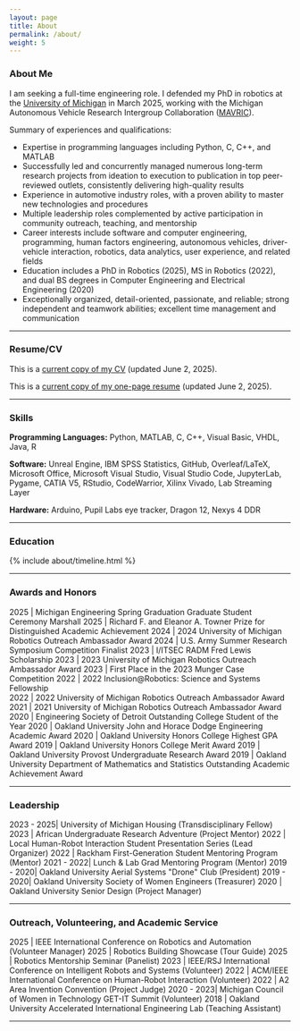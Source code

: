 ```yaml
---
layout: page
title: About
permalink: /about/
weight: 5
---
```


### About Me

I am seeking a full-time engineering role. I defended my PhD in robotics at the [University of Michigan](https://umich.edu/) in March 2025, working with the Michigan Autonomous Vehicle Research Intergroup Collaboration ([MAVRIC](https://mavric.si.umich.edu/home)).

Summary of experiences and qualifications:
* Expertise in programming languages including Python, C, C++, and MATLAB
* Successfully led and concurrently managed numerous long-term research projects from ideation to execution to publication in top peer-reviewed outlets, consistently delivering high-quality results
* Experience in automotive industry roles, with a proven ability to master new technologies and procedures
* Multiple leadership roles complemented by active participation in community outreach, teaching, and mentorship
* Career interests include software and computer engineering, programming, human factors engineering, autonomous vehicles, driver-vehicle interaction, robotics, data analytics, user experience, and related fields
* Education includes a PhD in Robotics (2025), MS in Robotics (2022), and dual BS degrees in Computer Engineering and Electrical Engineering (2020)
* Exceptionally organized, detail-oriented, passionate, and reliable; strong independent and teamwork abilities; excellent time management and communication

---

### Resume/CV

This is a [current copy of my CV](https://drive.google.com/file/d/1B9y2-eiomMr3_YxdNobWSLVyENeIOIVE/view?usp=sharing) (updated June 2, 2025).

This is a [current copy of my one-page resume](https://drive.google.com/file/d/1KlWPuFJu5RzYfmImQ3_TF6r63kLTiDgo/view?usp=sharing) (updated June 2, 2025).

---

### Skills

**Programming Languages:** Python, MATLAB, C, C++, Visual Basic, VHDL, Java, R

**Software:** Unreal Engine, IBM SPSS Statistics, GitHub, Overleaf/LaTeX, Microsoft Office, Microsoft Visual Studio, Visual Studio Code, JupyterLab, Pygame, CATIA V5, RStudio, CodeWarrior, Xilinx Vivado, Lab Streaming Layer

**Hardware:** Arduino, Pupil Labs eye tracker, Dragon 12, Nexys 4 DDR

---


### Education

<!--
{% capture carousel_images %}
../assets/img/profile.jpg
https://i.pinimg.com/originals/08/e7/ec/08e7ec0f84233b37ac26e920bc60ec57.gif
{% endcapture %}
{% include elements/carousel.html %}

<div class="row">
{% include about/skills.html title="Programming Skills" source=site.data.programming-skills %}
{% include about/skills.html title="Other Skills" source=site.data.other-skills %}
</div>
-->
<div class="row">
{% include about/timeline.html %}
</div>

---

### Awards and Honors

<style>
td, th {
   border: none!important;
}
</style>

2025       | Michigan Engineering Spring Graduation Graduate Student Ceremony Marshall
2025       | Richard F. and Eleanor A. Towner Prize for Distinguished Academic Achievement
2024       | 2024 University of Michigan Robotics Outreach Ambassador Award
2024       | U.S. Army Summer Research Symposium Competition Finalist
2023       | I/ITSEC RADM Fred Lewis Scholarship
2023       | 2023 University of Michigan Robotics Outreach Ambassador Award
2023       | First Place in the 2023 Munger Case Competition
2022       | 2022 Inclusion@Robotics: Science and Systems Fellowship  
2022       | 2022 University of Michigan Robotics Outreach Ambassador Award  
2021       | 2021 University of Michigan Robotics Outreach Ambassador Award  
2020       | Engineering Society of Detroit Outstanding College Student of the Year
2020       | Oakland University John and Horace Dodge Engineering Academic Award
2020       | Oakland University Honors College Highest GPA Award
2019       | Oakland University Honors College Merit Award
2019       | Oakland University Provost Undergraduate Research Award
2019       | Oakland University Department of Mathematics and Statistics Outstanding Academic Achievement Award

---

### Leadership

<style>
td, th {
   border: none!important;
}
</style>

2023 - 2025| University of Michigan Housing (Transdisciplinary Fellow)
2023       | African Undergraduate Research Adventure (Project Mentor)
2022       | Local Human-Robot Interaction Student Presentation Series (Lead Organizer)
2022       | Rackham First-Generation Student Mentoring Program (Mentor)
2021 - 2022| Lunch & Lab Grad Mentoring Program (Mentor)
2019 - 2020| Oakland University Aerial Systems "Drone" Club (President)
2019 - 2020| Oakland University Society of Women Engineers (Treasurer)
2020       | Oakland University Senior Design (Project Manager)

---

### Outreach, Volunteering, and Academic Service

<style>
td, th {
   border: none!important;
}
</style>

2025       | IEEE International Conference on Robotics and Automation (Volunteer Manager)
2025       | Robotics Building Showcase (Tour Guide)
2025       | Robotics Mentorship Seminar (Panelist)
2023       | IEEE/RSJ International Conference on Intelligent Robots and Systems (Volunteer)
2022       | ACM/IEEE International Conference on Human-Robot Interaction (Volunteer)
2022       | A2 Area Invention Convention (Project Judge)
2020 - 2023| Michigan Council of Women in Technology GET-IT Summit (Volunteer)
2018       | Oakland University Accelerated International Engineering Lab (Teaching Assistant)

---
